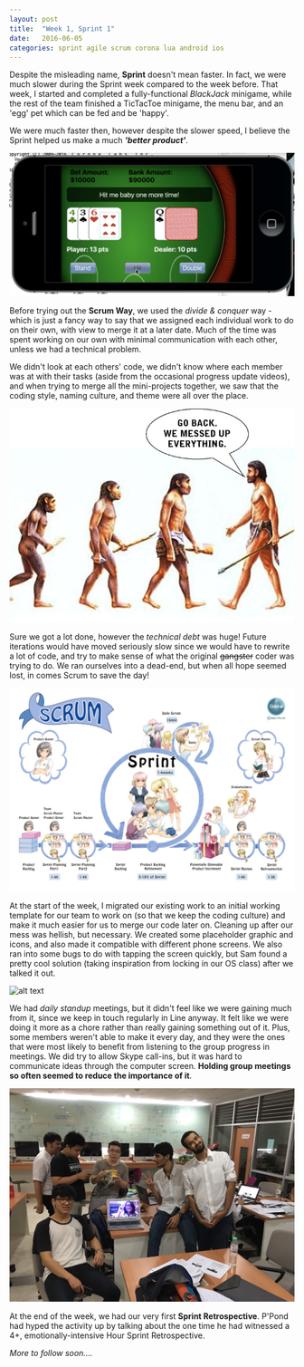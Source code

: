 ```yaml
---
layout: post
title:  "Week 1, Sprint 1"
date:   2016-06-05
categories: sprint agile scrum corona lua android ios
---
```


Despite the misleading name, **Sprint** doesn't mean faster. In fact, we were much slower during the Sprint week compared to the week before. That week, I started and completed a fully-functional _BlackJack_ minigame, while the rest of the team finished a TicTacToe minigame, the menu bar, and an 'egg' pet which can be fed and be 'happy'.

We were much faster then, however despite the slower speed, I believe the Sprint helped us make a much _**'better product'**_.

![alt text](https://raw.githubusercontent.com/majeedthaika/majeedthaika.github.io/master/img/blackjack.png)

Before trying out the **Scrum Way**, we used the _divide & conquer_ way - which is just a fancy way to say that we assigned each individual work to do on their own, with view to merge it at a later date. Much of the time was spent working on our own with minimal communication with each other, unless we had a technical problem.

We didn't look at each others' code, we didn't know where each member was at with their tasks (aside from the occasional progress update videos), and when trying to merge all the mini-projects together, we saw that the coding style, naming culture, and theme were all over the place.

![alt text](https://raw.githubusercontent.com/majeedthaika/majeedthaika.github.io/master/img/messedup.jpg)

Sure we got a lot done, however the _technical debt_ was huge! Future iterations would have moved seriously slow since we would have to rewrite a lot of code, and try to make sense of what the original ~~gangster~~ coder was trying to do. We ran ourselves into a dead-end, but when all hope seemed lost, in comes Scrum to save the day!

![alt text](https://raw.githubusercontent.com/majeedthaika/majeedthaika.github.io/master/img/scrum.jpg)

At the start of the week, I migrated our existing work to an initial working template for our team to work on (so that we keep the coding culture) and make it much easier for us to merge our code later on. Cleaning up after our mess was hellish, but necessary. We created some placeholder graphic and icons, and also made it compatible with different phone screens. We also ran into some bugs to do with tapping the screen quickly, but Sam found a pretty cool solution (taking inspiration from locking in our OS class) after we talked it out.

![alt text](https://raw.githubusercontent.com/SquicklyMonsters/SM_Sprints/master/ProgressScreenshot/Sprint1/Progess2_Screenshot.png)

We had _daily standup_ meetings, but it didn't feel like we were gaining much from it, since we keep in touch regularly in Line anyway. It felt like we were doing it more as a chore rather than really gaining something out of it. Plus, some members weren't able to make it every day, and they were the ones that were most likely to benefit from listening to the group progress in meetings. We did try to allow Skype call-ins, but it was hard to communicate ideas through the computer screen. **Holding group meetings so often seemed to reduce the importance of it**.

![alt text](https://raw.githubusercontent.com/majeedthaika/majeedthaika.github.io/master/img/standup1.jpg)

At the end of the week, we had our very first **Sprint Retrospective**. P'Pond had hyped the activity up by talking about the one time he had witnessed a 4+, emotionally-intensive Hour Sprint Retrospective.

_More to follow soon...._
